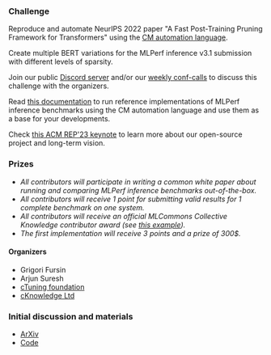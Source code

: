 ### Challenge

Reproduce and automate NeurIPS 2022 paper "A Fast Post-Training Pruning Framework for Transformers" 
using the [CM automation language](https://doi.org/10.5281/zenodo.8105339).

Create multiple BERT variations for the MLPerf inference v3.1 submission
with different levels of sparsity.

Join our public [Discord server](https://discord.gg/JjWNWXKxwT) and/or
our [weekly conf-calls](https://docs.google.com/document/d/1zMNK1m_LhWm6jimZK6YE05hu4VH9usdbKJ3nBy-ZPAw/edit)
to discuss this challenge with the organizers.

Read [this documentation](https://github.com/mlcommons/ck/blob/master/docs/mlperf/inference/README.md) 
to run reference implementations of MLPerf inference benchmarks 
using the CM automation language and use them as a base for your developments.

Check [this ACM REP'23 keynote](https://doi.org/10.5281/zenodo.8105339) to learn more about our open-source project and long-term vision.

### Prizes

* *All contributors will participate in writing a common white paper about running and comparing MLPerf inference benchmarks out-of-the-box.*
* *All contributors will receive 1 point for submitting valid results for 1 complete benchmark on one system.*
* *All contributors will receive an official MLCommons Collective Knowledge contributor award (see [this example](https://ctuning.org/awards/ck-award-202307-zhu.pdf)).*
* *The first implementation will receive 3 points and a prize of 300$.*


#### Organizers

* Grigori Fursin
* Arjun Suresh
* [cTuning foundation](https://cTuning.org)
* [cKnowledge Ltd](https://cKnowledge.org)

### Initial discussion and materials

* [ArXiv](https://arxiv.org/abs/2204.09656)
* [Code](https://github.com/WoosukKwon/retraining-free-pruning)

